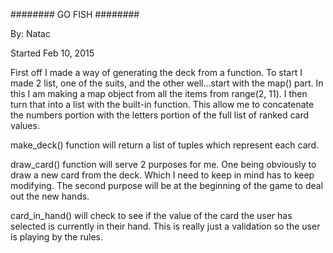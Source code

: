 ########        GO FISH       ########

By: Natac

Started Feb 10, 2015

First off I made a way of generating the deck from a function. To start I made 2
list, one of the suits, and the other well...start with the map() part.
In this I am making a map object from all the items from range(2, 11). I then 
turn that into a list with the built-in function. This allow me to concatenate
the numbers portion with the letters portion of the full list of ranked card 
values.

make_deck() function will return a list of tuples which represent each card.

draw_card() function will serve 2 purposes for me. One being obviously to draw a 
new card from the deck. Which I need to keep in mind has to keep modifying. The 
second purpose will be at the beginning of the game to deal out the new hands.

card_in_hand() will check to see if the value of the card the user has selected
is currently in their hand. This is really just a validation so the user is 
playing by the rules.



